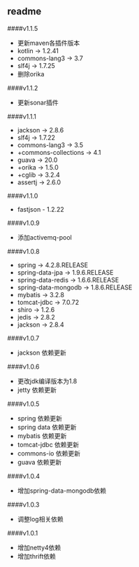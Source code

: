## readme

####v1.1.5
- 更新maven各插件版本
- kotlin -> 1.2.41
- commons-lang3 -> 3.7
- slf4j -> 1.7.25
- 删除orika

####v1.1.2
- 更新sonar插件

####v1.1.1
- jackson -> 2.8.6
- slf4j -> 1.7.22
- commons-lang3 -> 3.5
- +commons-collections -> 4.1
- guava -> 20.0
- +orika -> 1.5.0
- +cglib -> 3.2.4
- assertj -> 2.6.0


####v1.1.0
- fastjson - 1.2.22

####v1.0.9
- 添加activemq-pool

####v1.0.8
- spring -> 4.2.8.RELEASE
- spring-data-jpa -> 1.9.6.RELEASE
- spring-data-redis -> 1.6.6.RELEASE
- spring-data-mongodb -> 1.8.6.RELEASE
- mybatis -> 3.2.8
- tomcat-jdbc -> 7.0.72
- shiro -> 1.2.6
- jedis -> 2.8.2
- jackson -> 2.8.4

####v1.0.7
- jackson 依赖更新

####v1.0.6
- 更改jdk编译版本为1.8
- jetty 依赖更新

####v1.0.5
- spring 依赖更新
- spring data 依赖更新
- mybatis 依赖更新
- tomcat-jdbc 依赖更新
- commons-io 依赖更新
- guava 依赖更新

####v1.0.4
- 增加spring-data-mongodb依赖

####v1.0.3
- 调整log相关依赖

####v1.0.1
- 增加netty4依赖
- 增加thrift依赖
